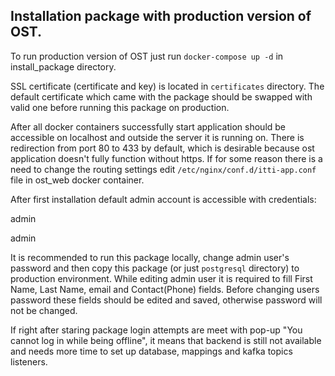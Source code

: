 ## Installation package with production version of OST.

To run production version of OST just run `docker-compose up -d` in install_package directory.

SSL certificate (certificate and key) is located in `certificates` directory. The default certificate which
came with the package should be swapped with valid one before running this package on production.

After all docker containers successfully start application should be accessible on localhost and outside the server it
is running on. There is redirection from port 80 to 433 by default, which is desirable because ost application doesn't
fully function without https. If for some reason there is a need to change the routing settings edit
`/etc/nginx/conf.d/itti-app.conf` file in ost_web docker container.

After first installation default admin account is accessible with credentials:

admin

admin

It is recommended to run this package locally, change admin user's password and then copy this package
(or just `postgresql` directory) to production environment. While editing admin user it is required to fill
First Name, Last Name, email and Contact(Phone) fields. Before changing users password these fields should be edited and
saved, otherwise password will not be changed.

If right after staring package login attempts are meet with pop-up "You cannot log in while being offline", it means
that backend is still not available and needs more time to set up database, mappings and kafka topics listeners.

